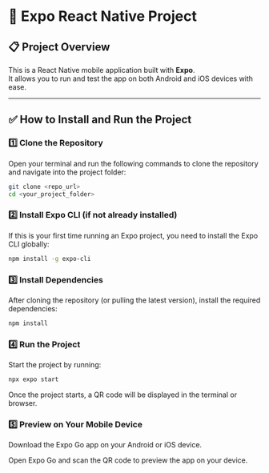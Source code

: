 # 🚀 Expo React Native Project

## 📋 **Project Overview**
This is a React Native mobile application built with **Expo**.  
It allows you to run and test the app on both Android and iOS devices with ease.  

---

## ✅ **How to Install and Run the Project**

### 1️⃣ **Clone the Repository**
Open your terminal and run the following commands to clone the repository and navigate into the project folder:
```bash
git clone <repo_url>
cd <your_project_folder>
```

### 2️⃣ **Install Expo CLI** (if not already installed)
If this is your first time running an Expo project, you need to install the Expo CLI globally:

```bash
npm install -g expo-cli
```
### 3️⃣ **Install Dependencies**
After cloning the repository (or pulling the latest version), install the required dependencies:

```bash
npm install
```
### 4️⃣ **Run the Project**
Start the project by running:

```bash
npx expo start
```
Once the project starts, a QR code will be displayed in the terminal or browser.

### 5️⃣ **Preview on Your Mobile Device**
Download the Expo Go app on your Android or iOS device.

Open Expo Go and scan the QR code to preview the app on your device.

